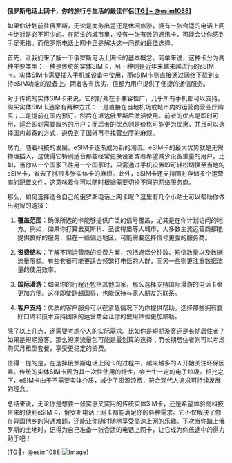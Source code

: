 **俄罗斯电话上网卡，你的旅行与生活的最佳伴侣[[TG💪+ @esim1088](https://t.me/s/esim1088)]**

如果你计划前往俄罗斯，无论是商务出差还是休闲旅游，拥有一张合适的电话上网卡绝对是必不可少的。在陌生的城市里，没有一张有效的通讯卡，可能会让你感到手足无措。而俄罗斯电话上网卡正是解决这一问题的最佳选择。

首先，让我们来了解一下俄罗斯电话上网卡的基本概念。简单来说，这种卡分为两种主要类型：一种是传统的实体SIM卡，另一种则是近年来越来越流行的eSIM卡。实体SIM卡需要插入手机或设备中使用，而eSIM卡则直接通过网络下载到支持eSIM功能的设备上。两者各有优劣，但都为用户提供了便捷的通信服务。

对于传统的实体SIM卡来说，它的好处在于兼容性广，几乎所有手机都可以支持。购买实体SIM卡通常有两种方式：一是直接在当地机场或城市内的运营商营业厅购买；二是提前在国内预订，然后在抵达俄罗斯后激活使用。前者的优点是即时可用，适合即刻需要服务的用户；而后者的优点则是价格可能更为优惠，并且可以选择国内邮寄的方式，避免到了国外再寻找营业厅的麻烦。

然而，随着科技的发展，eSIM卡逐渐成为新的潮流。eSIM卡的最大优势就是无需物理插入，这使得它特别适合那些经常更换设备或者希望减少设备重量的用户。比如，当你从一个国家飞往另一个国家时，只需通过手机设置即可轻松切换至当地的eSIM卡，省去了携带多张实体卡的麻烦。此外，eSIM卡还支持同时存储多个运营商的配置文件，这意味着你可以随时根据需要切换不同的网络服务商。

那么，如何选择适合自己的俄罗斯电话上网卡呢？这里有几个小贴士可以帮助你做出明智的选择：

1. **覆盖范围**：确保所选的卡能够提供广泛的信号覆盖，尤其是在你计划访问的地方。例如，如果你打算去莫斯科、圣彼得堡等大城市，大多数主流运营商都能提供良好的服务，但在一些偏远地区，可能需要选择信号更强的服务商。

2. **资费结构**：了解不同运营商的资费方案，包括通话分钟数、短信数量以及数据流量限额。有些套餐可能更适合频繁打电话的人群，而另一些则更注重数据流量的使用效率。

3. **国际漫游**：如果你的行程还包括其他国家，那么选择支持国际漫游的电话卡会更加方便。这样即使跨越国界，也能保持与家人朋友的联系。

4. **客户支持**：优质的客户服务可以在紧急情况下为你提供帮助。选择那些拥有良好口碑和技术支持团队的运营商会让你的使用体验更加顺畅。

除了以上几点，还需要考虑个人的实际需求。比如你是短期游客还是长期居住者？如果是短期游客，那么短期流量包可能是最划算的选择；而长期居住者则可以考虑购买月租型套餐，享受更稳定的资费。

值得一提的是，在选择俄罗斯电话上网卡的过程中，越来越多的人开始关注环保因素。传统的实体SIM卡因为其一次性使用的特性，会产生一定的电子垃圾。相比之下，eSIM卡由于不需要实体介质，减少了资源浪费，符合现代人追求可持续发展的理念。

总结来说，无论你是想要一张实惠又实用的传统实体SIM卡，还是希望体验高科技带来的便利eSIM卡，俄罗斯电话上网卡都能满足你的各种需求。它不仅解决了你在异国他乡的沟通难题，还能让你随时随地享受高速上网的乐趣。下次当你踏上俄罗斯的土地时，记得为自己准备一张合适的电话上网卡，让它成为你旅途中的得力助手吧！

[[TG💪+ @esim1088](https://t.me/s/esim1088) ![Image](https://i.postimg.cc/4NQfJmqS/Snipaste-2025-05-13-00-14-12.png)]